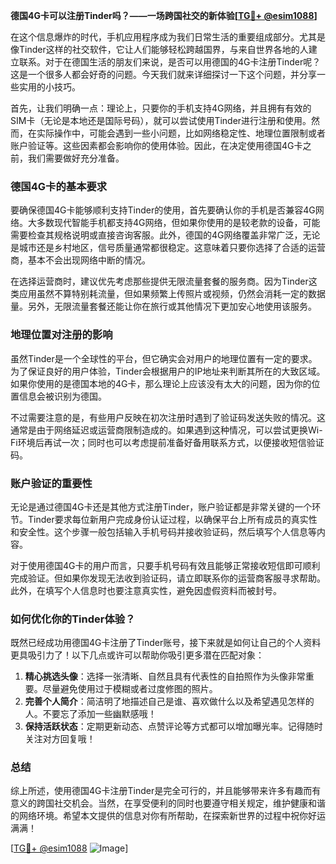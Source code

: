 **德国4G卡可以注册Tinder吗？——一场跨国社交的新体验[[TG💪+ @esim1088](https://t.me/s/esim1088)]**

在这个信息爆炸的时代，手机应用程序成为我们日常生活的重要组成部分。尤其是像Tinder这样的社交软件，它让人们能够轻松跨越国界，与来自世界各地的人建立联系。对于在德国生活的朋友们来说，是否可以用德国的4G卡注册Tinder呢？这是一个很多人都会好奇的问题。今天我们就来详细探讨一下这个问题，并分享一些实用的小技巧。

首先，让我们明确一点：理论上，只要你的手机支持4G网络，并且拥有有效的SIM卡（无论是本地还是国际号码），就可以尝试使用Tinder进行注册和使用。然而，在实际操作中，可能会遇到一些小问题，比如网络稳定性、地理位置限制或者账户验证等。这些因素都会影响你的使用体验。因此，在决定使用德国4G卡之前，我们需要做好充分准备。

### 德国4G卡的基本要求

要确保德国4G卡能够顺利支持Tinder的使用，首先要确认你的手机是否兼容4G网络。大多数现代智能手机都支持4G网络，但如果你使用的是较老款的设备，可能需要检查其规格说明或直接咨询客服。此外，德国的4G网络覆盖非常广泛，无论是城市还是乡村地区，信号质量通常都很稳定。这意味着只要你选择了合适的运营商，基本不会出现网络中断的情况。

在选择运营商时，建议优先考虑那些提供无限流量套餐的服务商。因为Tinder这类应用虽然不算特别耗流量，但如果频繁上传照片或视频，仍然会消耗一定的数据量。另外，无限流量套餐还能让你在旅行或其他情况下更加安心地使用该服务。

### 地理位置对注册的影响

虽然Tinder是一个全球性的平台，但它确实会对用户的地理位置有一定的要求。为了保证良好的用户体验，Tinder会根据用户的IP地址来判断其所在的大致区域。如果你使用的是德国本地的4G卡，那么理论上应该没有太大的问题，因为你的位置信息会被识别为德国。

不过需要注意的是，有些用户反映在初次注册时遇到了验证码发送失败的情况。这通常是由于网络延迟或运营商限制造成的。如果遇到这种情况，可以尝试更换Wi-Fi环境后再试一次；同时也可以考虑提前准备好备用联系方式，以便接收短信验证码。

### 账户验证的重要性

无论是通过德国4G卡还是其他方式注册Tinder，账户验证都是非常关键的一个环节。Tinder要求每位新用户完成身份认证过程，以确保平台上所有成员的真实性和安全性。这个步骤一般包括输入手机号码并接收验证码，然后填写个人信息等内容。

对于使用德国4G卡的用户而言，只要手机号码有效且能够正常接收短信即可顺利完成验证。但如果你发现无法收到验证码，请立即联系你的运营商客服寻求帮助。此外，在填写个人信息时也要注意真实性，避免因虚假资料而被封号。

### 如何优化你的Tinder体验？

既然已经成功用德国4G卡注册了Tinder账号，接下来就是如何让自己的个人资料更具吸引力了！以下几点或许可以帮助你吸引更多潜在匹配对象：

1. **精心挑选头像**：选择一张清晰、自然且具有代表性的自拍照作为头像非常重要。尽量避免使用过于模糊或者过度修图的照片。
2. **完善个人简介**：简洁明了地描述自己是谁、喜欢做什么以及希望遇见怎样的人。不要忘了添加一些幽默感哦！
3. **保持活跃状态**：定期更新动态、点赞评论等方式都可以增加曝光率。记得随时关注对方回复哦！

### 总结

综上所述，使用德国4G卡注册Tinder是完全可行的，并且能够带来许多有趣而有意义的跨国社交机会。当然，在享受便利的同时也要遵守相关规定，维护健康和谐的网络环境。希望本文提供的信息对你有所帮助，在探索新世界的过程中祝你好运满满！

[[TG💪+ @esim1088](https://t.me/s/esim1088) ![Image](https://i.postimg.cc/4NQfJmqS/Snipaste-2025-05-13-00-14-12.png)]